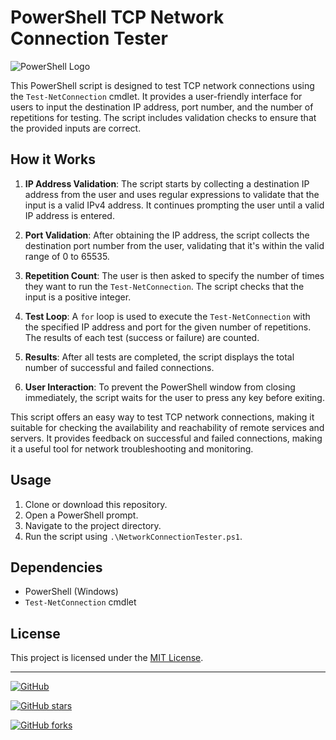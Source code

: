 # PowerShell TCP Network Connection Tester

![PowerShell Logo](https://www.example.com/powershell-logo.png)

This PowerShell script is designed to test TCP network connections using the `Test-NetConnection` cmdlet. It provides a user-friendly interface for users to input the destination IP address, port number, and the number of repetitions for testing. The script includes validation checks to ensure that the provided inputs are correct.

## How it Works

1. **IP Address Validation**: The script starts by collecting a destination IP address from the user and uses regular expressions to validate that the input is a valid IPv4 address. It continues prompting the user until a valid IP address is entered.

2. **Port Validation**: After obtaining the IP address, the script collects the destination port number from the user, validating that it's within the valid range of 0 to 65535.

3. **Repetition Count**: The user is then asked to specify the number of times they want to run the `Test-NetConnection`. The script checks that the input is a positive integer.

4. **Test Loop**: A `for` loop is used to execute the `Test-NetConnection` with the specified IP address and port for the given number of repetitions. The results of each test (success or failure) are counted.

5. **Results**: After all tests are completed, the script displays the total number of successful and failed connections.

6. **User Interaction**: To prevent the PowerShell window from closing immediately, the script waits for the user to press any key before exiting.

This script offers an easy way to test TCP network connections, making it suitable for checking the availability and reachability of remote services and servers. It provides feedback on successful and failed connections, making it a useful tool for network troubleshooting and monitoring.

## Usage

1. Clone or download this repository.
2. Open a PowerShell prompt.
3. Navigate to the project directory.
4. Run the script using `.\NetworkConnectionTester.ps1`.

## Dependencies

- PowerShell (Windows)
- `Test-NetConnection` cmdlet

## License

This project is licensed under the [MIT License](LICENSE).

---

[![GitHub](https://img.shields.io/github/license/your-username/your-repo)](LICENSE)

[![GitHub stars](https://img.shields.io/github/stars/your-username/your-repo)](https://github.com/your-username/your-repo/stargazers)

[![GitHub forks](https://img.shields.io/github/forks/your-username/your-repo)](https://github.com/your-username/your-repo/network)

```markdown
